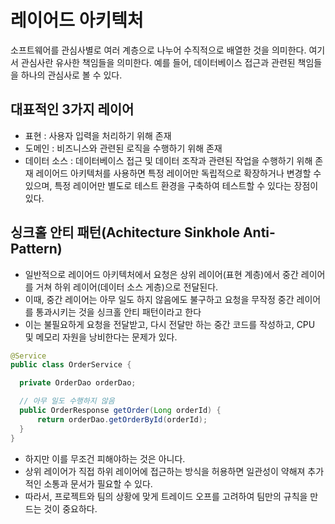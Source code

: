 # 레이어드 아키텍처
소프트웨어를 관심사별로 여러 계층으로 나누어 수직적으로 배열한 것을 의미한다.
여기서 관심사란 유사한 책임들을 의미한다.
예를 들어, 데이터베이스 접근과 관련된 책임들을 하나의 관심사로 볼 수 있다.

## 대표적인 3가지 레이어
- 표현 : 사용자 입력을 처리하기 위해 존재
- 도메인 : 비즈니스와 관련된 로직을 수행하기 위해 존재
- 데이터 소스 : 데이터베이스 접근 및 데이터 조작과 관련된 작업을 수행하기 위해 존재
레이어드 아키텍처를 사용하면 특정 레이어만 독립적으로 확장하거나 변경할 수 있으며, 특정 레이어만 별도로 테스트 환경을 구축하여 테스트할 수 있다는 장점이 있다.

## 싱크홀 안티 패턴(Achitecture Sinkhole Anti-Pattern)
- 일반적으로 레이어드 아키텍처에서 요청은 상위 레이어(표현 계층)에서 중간 레이어를 거쳐 하위 레이어(데이터 소스 게층)으로 전달된다. 
- 이때, 중간 레이어는 아무 일도 하지 않음에도 불구하고 요청을 무작정 중간 레이어를 통과시키는 것을 싱크홀 안티 패턴이라고 한다
- 이는 불필요하게 요청을 전달받고, 다시 전달만 하는 중간 코드를 작성하고, CPU 및 메모리 자원을 낭비한다는 문제가 있다.
```java
@Service
public class OrderService {

  private OrderDao orderDao;

  // 아무 일도 수행하지 않음
  public OrderResponse getOrder(Long orderId) {
      return orderDao.getOrderById(orderId);
  }
}
```
- 하지만 이를 무조건 피해야하는 것은 아니다.
- 상위 레이어가 직접 하위 레이어에 접근하는 방식을 허용하면 일관성이 약해져 추가적인 소통과 문서가 필요할 수 있다.
- 따라서, 프로젝트와 팀의 상황에 맞게 트레이드 오프를 고려하여 팀만의 규칙을 만드는 것이 중요하다.